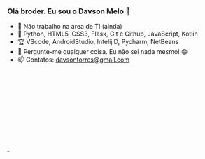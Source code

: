 ### Olá broder. Eu sou o Davson Melo 👋

- 🙁  Não trabalho na área de TI (ainda)
- 🔰 Python, HTML5, CSS3, Flask, Git e Github, JavaScript, Kotlin
- 🏆 VScode, AndroidStudio, IntelijID, Pycharm, NetBeans
- 💬 Pergunte-me qualquer coisa. Eu não sei nada mesmo! 😄
- 📫 Contatos: davsontorres@gmail.com

<div>
  <a href="https://github.com/DavsonMelo">
  <img height="180cm" scr="https://github-readme-stats.vercel.app/api?username=DavsonMelo&show_icons=true&theme=dracula&include_allcomits=true&count_private=true"/>
  <img height="180cm" scr="https://github-readme-stats.vercel.app/api/top-langs/username=DavsonMelo&layout=compact&langs_count=16&theme=dracula"/>
